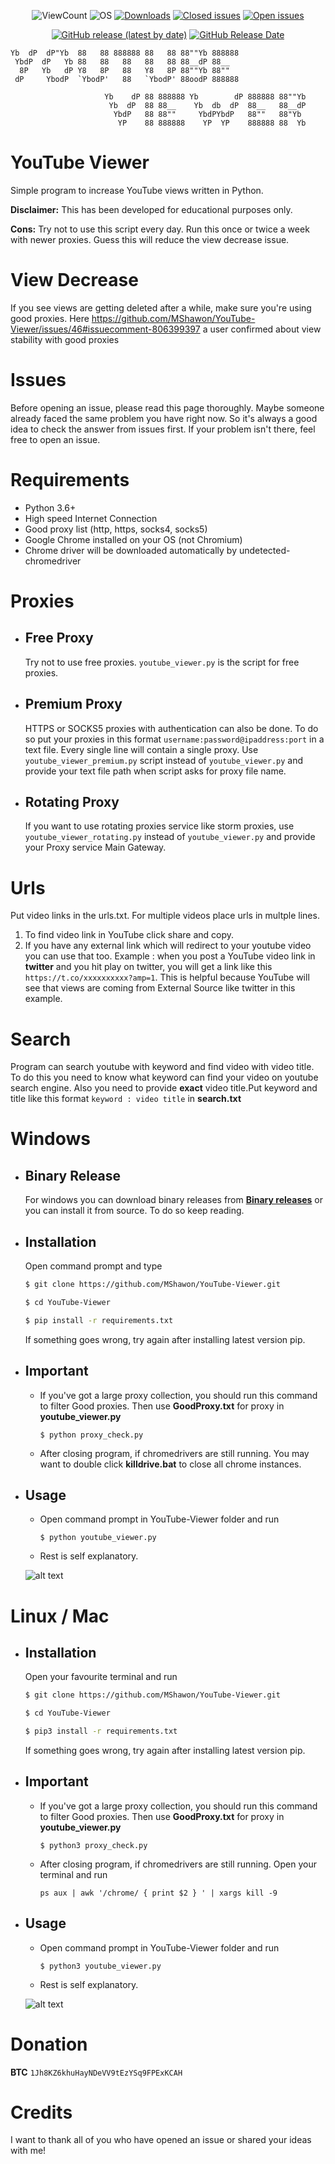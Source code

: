 <p align="center">
<img alt="ViewCount" src="https://views.whatilearened.today/views/github/MShawon/YouTube-Viewer.svg">
<img alt="OS" src="https://img.shields.io/badge/OS-Windows%20/%20Linux / Mac-success">
<a href="https://github.com/MShawon/YouTube-Viewer/releases"><img alt="Downloads" src="https://img.shields.io/github/downloads/MShawon/YouTube-Viewer/total?label=Downloads&color=success"></a>
<a href="https://github.com/MShawon/YouTube-Viewer/issues?q=is%3Aissue+is%3Aclosed"><img alt="Closed issues" src="https://img.shields.io/github/issues-closed/MShawon/YouTube-Viewer.svg"></a>
<a href="https://github.com/MShawon/YouTube-Viewer/issues?q=is%3Aissue+is%3Aopen"><img alt="Open issues" src="https://img.shields.io/github/issues/MShawon/YouTube-Viewer"></a>
</p>
<p align="center">
  <a href="https://github.com/MShawon/YouTube-Viewer/releases/latest"><img alt="GitHub release (latest by date)" src="https://img.shields.io/github/v/release/MShawon/YouTube-Viewer?color=success"></a>
  <a href="https://github.com/MShawon/YouTube-Viewer/releases/latest"><img alt="GitHub Release Date" src="https://img.shields.io/github/release-date/MShawon/YouTube-Viewer?color=success"></a>
</p>

    Yb  dP  dP"Yb  88   88 888888 88   88 88""Yb 888888
     YbdP  dP   Yb 88   88   88   88   88 88__dP 88__   
      8P   Yb   dP Y8   8P   88   Y8   8P 88""Yb 88""   
     dP     YbodP  `YbodP'   88   `YbodP' 88oodP 888888 

                         Yb    dP 88 888888 Yb        dP 888888 88""Yb 
                          Yb  dP  88 88__    Yb  db  dP  88__   88__dP 
                           YbdP   88 88""     YbdPYbdP   88""   88"Yb  
                            YP    88 888888    YP  YP    888888 88  Yb

# YouTube Viewer
Simple program to increase YouTube views written in Python.

**Disclaimer:** This has been developed for educational purposes only.

**Cons:** Try not to use this script every day. Run this once or twice a week with newer proxies. Guess this will reduce the view decrease issue.

# View Decrease
 If you see views are getting deleted after a while, make sure you're using good proxies. Here https://github.com/MShawon/YouTube-Viewer/issues/46#issuecomment-806399397 a user confirmed about view stability with good proxies 

# Issues
 Before opening an issue, please read this page thoroughly. Maybe someone already faced the same problem you have right now. So it's always a good idea to check the answer from issues first. If your problem isn't there, feel free to open an issue.

# Requirements
 * Python 3.6+
 * High speed Internet Connection
 * Good proxy list (http, https, socks4, socks5)
 * Google Chrome installed on your OS (not Chromium)
 * Chrome driver will be downloaded automatically by undetected-chromedriver

# Proxies
* ## Free Proxy
   Try not to use free proxies. `youtube_viewer.py` is the script for free proxies.

* ## Premium Proxy
   HTTPS or SOCKS5 proxies with authentication can also be done. To do so put your proxies in this format `username:password@ipaddress:port` in a text file. Every single line will contain a single proxy. Use `youtube_viewer_premium.py` script instead of `youtube_viewer.py` and provide your text file path when script asks for proxy file name.

* ## Rotating Proxy
   If you want to use rotating proxies service like storm proxies, use `youtube_viewer_rotating.py` instead of `youtube_viewer.py` and provide your Proxy service Main Gateway. 

# Urls
  Put video links in the urls.txt. For multiple videos place urls in multple lines.
  1) To find video link in YouTube click share and copy.
  2) If you have any external link which will redirect to your youtube video you can use that too. Example : when you post a YouTube video link in **twitter** and you hit play on twitter, you will get a link like this `https://t.co/xxxxxxxxxx?amp=1`. This is helpful because YouTube will see that views are coming from External Source like twitter in this example.

# Search
  Program can search youtube with keyword and find video with video title. To do this you need to know what keyword can find your video on youtube search engine. Also you need to provide **exact** video title.Put keyword and title like this format `keyword : video title` in **search.txt** 

# Windows
* ## Binary Release

  For windows you can download binary releases from **[Binary releases](https://github.com/MShawon/YouTube-Viewer/releases)** or you can install it from source. To do so keep reading. 
  
* ## Installation 
 
  Open command prompt and type
  ```bash
  $ git clone https://github.com/MShawon/YouTube-Viewer.git

  $ cd YouTube-Viewer

  $ pip install -r requirements.txt
  ```
  If something goes wrong, try again after installing latest version pip.

* ## Important
   * If you've got a large proxy collection, you should run this command to filter Good proxies. Then use **GoodProxy.txt** for proxy in **youtube_viewer.py**
      ```
      $ python proxy_check.py
      ```

   * After closing program, if chromedrivers are still running. You may want to double click **killdrive.bat** to close all chrome instances.


* ## Usage
   * Open command prompt in YouTube-Viewer folder and run
        ```
        $ python youtube_viewer.py
        ```
   * Rest is self explanatory.

    ![alt text](demo_windows.png "Demo Windows")

# Linux / Mac
* ## Installation 
 
  Open your favourite terminal and run
  ```bash
  $ git clone https://github.com/MShawon/YouTube-Viewer.git

  $ cd YouTube-Viewer

  $ pip3 install -r requirements.txt
  ```
  If something goes wrong, try again after installing latest version pip.

* ## Important
   * If you've got a large proxy collection, you should run this command to filter Good proxies. Then use **GoodProxy.txt** for proxy in **youtube_viewer.py**
        ```
        $ python3 proxy_check.py
        ```

   * After closing program, if chromedrivers are still running. Open your terminal and run 
      ```
      ps aux | awk '/chrome/ { print $2 } ' | xargs kill -9
      ```

* ## Usage
   * Open command prompt in YouTube-Viewer folder and run
        ```
        $ python3 youtube_viewer.py
        ```
   * Rest is self explanatory.

   ![alt text](demo_linux.png "Demo Linux")

# Donation
 **BTC**
 `1Jh8KZ6khuHayNDeVV9tEzYSq9FPExKCAH`
 
# Credits
I want to thank all of you who have opened an issue or shared your ideas with me! 
